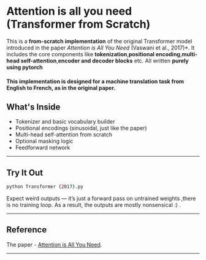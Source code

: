 # Attention is all you need (Transformer from Scratch)

This is a **from-scratch implementation** of the original Transformer model introduced in the paper *Attention is All You Need* (Vaswani et al., 2017)*. It includes the core components like **tokenization**,**positional encoding**,**multi-head self-attention**,**encoder and decoder blocks** etc. All written **purely using pytorch**

#### This implementation is designed for a machine translation task from English to French, as in the original paper.



##  What's Inside

* Tokenizer and basic vocabulary builder
* Positional encodings (sinusoidal, just like the paper)
* Multi-head self-attention from scratch
* Optional masking logic
* Feedforward network
---

##  Try It Out

```bash
python Transformer (2017).py
```

Expect weird outputs — it’s just a forward pass on untrained weights ,there is no training loop. As a result, the outputs are mostly nonsensical :) .

---
## Reference

 The paper - [Attention is All You Need](https://arxiv.org/pdf/1706.03762).

---

